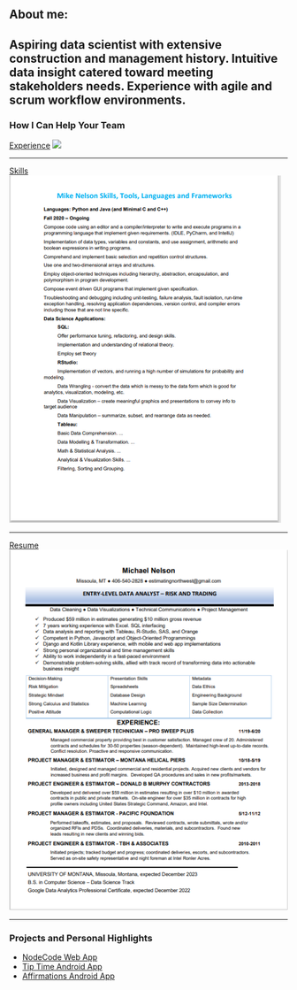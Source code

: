 ## About me:
Aspiring data scientist with extensive construction and management history.  Intuitive data insight catered toward meeting stakeholders needs.  Experience with agile and scrum workflow environments.
---

### How I Can Help Your Team

[Experience](https://github.com/JustOneByteAtATime/justonebyteatatime.github.io/blob/master/pdf/experience_list.pdf)
<img src="[images/experience_thumbnail.png](https://github.com/JustOneByteAtATime/justonebyteatatime.github.io/blob/master/images/experience_thumbnail.JPG)?raw=true"/>

---
[Skills](https://github.com/JustOneByteAtATime/justonebyteatatime.github.io/blob/master/pdf/skills_list.pdf)
<img src="images/skills_thumbnail.png?raw=true"/>

---
[Resume](https://github.com/JustOneByteAtATime/justonebyteatatime.github.io/blob/master/pdf/resume.pdf)
<img src="images/resume_thumbnail.png?raw=true"/>

---

### Projects and Personal Highlights

- [NodeCode Web App]([http://example.com/](https://nodecodegroup.herokuapp.com/))
- [Tip Time Android App](http://example.com/)
- [Affirmations Android App](http://example.com/)
